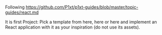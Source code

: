 Following https://github.com/P1xt/p1xt-guides/blob/master/topic-guides/react.md

It is first  Project: Pick a template from here, here or here and implement an React application with it as your inspiration (do not use its assets).
